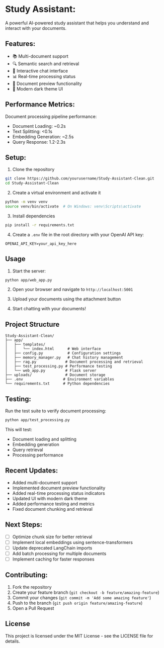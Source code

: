 # Study Assistant:

A powerful AI-powered study assistant that helps you understand and interact with your documents.

## Features:

- 📚 Multi-document support
- 🔍 Semantic search and retrieval
- 💬 Interactive chat interface
- 📊 Real-time processing status
- 👀 Document preview functionality
- 🎨 Modern dark theme UI

## Performance Metrics:

Document processing pipeline performance:
- Document Loading: ~0.2s
- Text Splitting: <0.1s
- Embedding Generation: ~2.5s
- Query Response: 1.2-2.3s

## Setup:

1. Clone the repository
```bash
git clone https://github.com/yourusername/Study-Assistant-Clean.git
cd Study-Assistant-Clean
```

2. Create a virtual environment and activate it
```bash
python -m venv venv
source venv/bin/activate  # On Windows: venv\Scripts\activate
```

3. Install dependencies
```bash
pip install -r requirements.txt
```

4. Create a `.env` file in the root directory with your OpenAI API key:
```
OPENAI_API_KEY=your_api_key_here
```

## Usage

1. Start the server:
```bash
python app/web_app.py
```

2. Open your browser and navigate to `http://localhost:5001`

3. Upload your documents using the attachment button

4. Start chatting with your documents!

## Project Structure

```
Study-Assistant-Clean/
├── app/
│   ├── templates/
│   │   └── index.html      # Web interface
│   ├── config.py           # Configuration settings
│   ├── memory_manager.py   # Chat history management
│   ├── rag.py             # Document processing and retrieval
│   ├── test_processing.py # Performance testing
│   └── web_app.py         # Flask server
├── uploads/               # Document storage
├── .env                  # Environment variables
└── requirements.txt      # Python dependencies
```

## Testing:

Run the test suite to verify document processing:
```bash
python app/test_processing.py
```

This will test:
- Document loading and splitting
- Embedding generation
- Query retrieval
- Processing performance

## Recent Updates:

- Added multi-document support
- Implemented document preview functionality
- Added real-time processing status indicators
- Updated UI with modern dark theme
- Added performance testing and metrics
- Fixed document chunking and retrieval

## Next Steps:

- [ ] Optimize chunk size for better retrieval
- [ ] Implement local embeddings using sentence-transformers
- [ ] Update deprecated LangChain imports
- [ ] Add batch processing for multiple documents
- [ ] Implement caching for faster responses

## Contributing:

1. Fork the repository
2. Create your feature branch (`git checkout -b feature/amazing-feature`)
3. Commit your changes (`git commit -m 'Add some amazing feature'`)
4. Push to the branch (`git push origin feature/amazing-feature`)
5. Open a Pull Request

## License

This project is licensed under the MIT License - see the LICENSE file for details.
